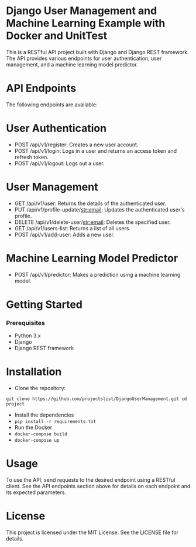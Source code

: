# Django User Management and Machine Learning Example with Docker and UnitTest
This is a RESTful API project built with Django and Django REST framework. The API provides various endpoints for user authentication, user management, and a machine learning model predictor.


# API Endpoints
The following endpoints are available:

# User Authentication
- POST /api/v1/register: Creates a new user account.
- POST /api/v1/login: Logs in a user and returns an access token and refresh token.
- POST /api/v1/logout: Logs out a user.


# User Management
- GET /api/v1/user: Returns the details of the authenticated user.
- PUT /api/v1/profile-update/<str:email>: Updates the authenticated user's profile.
- DELETE /api/v1/delete-user/<str:email>: Deletes the specified user.
- GET /api/v1/users-list: Returns a list of all users.
- POST /api/v1/add-user: Adds a new user.


# Machine Learning Model Predictor
- POST /api/v1/predictor: Makes a prediction using a machine learning model.

# Getting Started
### Prerequisites
- Python 3.x
- Django
- Django REST framework


# Installation
- Clone the repository:

``git clone https://github.com/projectslist/DjangoUserManagement.git
cd project
``

- Install the dependencies
- ``pip install -r requirements.txt
``
- Run the Docker
- ``docker-compose build``
- ``docker-compose up``


# Usage
To use the API, send requests to the desired endpoint using a RESTful client. See the API endpoints section above for details on each endpoint and its expected parameters.

# License
This project is licensed under the MIT License. See the LICENSE file for details.
